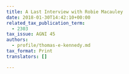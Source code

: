 ```yaml
---
title: A Last Interview with Robie Macauley
date: 2018-01-30T14:42:10+00:00
related_tax_publication_term:
  - 2303
tax_issue: AGNI 45
authors:
  - profile/thomas-e-kennedy.md
tax_format: Print
translators: []

---
```

